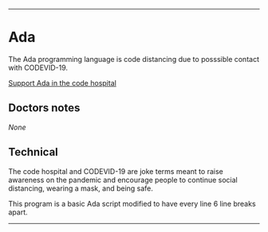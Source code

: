 
***

# Ada

The Ada programming language is code distancing due to posssible contact with CODEVID-19.

[Support Ada in the code hospital](https://github.com/seanpm2001/Code-distancing/discussions/11)

## Doctors notes

_None_

## Technical

The code hospital and CODEVID-19 are joke terms meant to raise awareness on the pandemic and encourage people to continue social distancing, wearing a mask, and being safe.

This program is a basic Ada script modified to have every line 6 line breaks apart.

***
